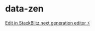 # data-zen

[Edit in StackBlitz next generation editor ⚡️](https://stackblitz.com/~/github.com/Okleeqo/data-zen)